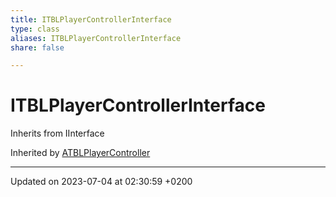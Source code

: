 ```yaml
---
title: ITBLPlayerControllerInterface
type: class
aliases: ITBLPlayerControllerInterface
share: false

---
```


# ITBLPlayerControllerInterface





Inherits from IInterface

Inherited by [ATBLPlayerController](/docs/SDK/Source/Classes/classATBLPlayerController.md)

-------------------------------

Updated on 2023-07-04 at 02:30:59 +0200